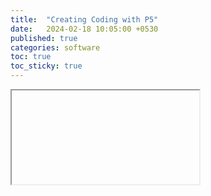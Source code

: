 ```yaml
---
title:  "Creating Coding with P5"
date:   2024-02-18 10:05:00 +0530
published: true
categories: software
toc: true
toc_sticky: true
---
```


<iframe>
<html>
  <head>
    <script src="https://cdnjs.cloudflare.com/ajax/libs/p5.js/1.9.0/p5.min.js" integrity="sha512-uaz5GpnQoE6t5echKlX8P52czvsIGgLPcvlzfvRubLZ1Hp8JemUDnbUiAahbVtPb+jUVrNETuXvAhDDF/N3M4w==" crossorigin="anonymous" referrerpolicy="no-referrer"></script>
    <script src="sketch.js"></script>
  </head>
  <body>
    <main>
    </main>
  </body>
</html>

</iframe>
